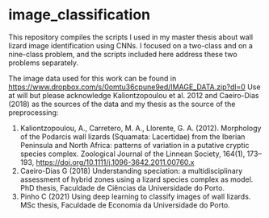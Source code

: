 # image_classification
This repository compiles the scripts I used in my master thesis about wall lizard image identification using CNNs.
I focused on a two-class and on a nine-class problem, and the scripts included here address these two problems separately.

The image data used for this work can be found in https://www.dropbox.com/s/0omtu36cpune9ed/IMAGE_DATA.zip?dl=0
Use at will but please acknowledge Kaliontzopoulou et al. 2012 and Caeiro-Dias (2018) as the sources of the data and my thesis as the source of the preprocessing:

1. Kaliontzopoulou, A., Carretero, M. A., Llorente, G. A. (2012). Morphology of the Podarcis wall lizards (Squamata: Lacertidae) from the Iberian Peninsula and North Africa: patterns of variation in a putative cryptic species complex. Zoological Journal of the Linnean Society, 164(1), 173–193, https://doi.org/10.1111/j.1096-3642.2011.00760.x
2. Caeiro-Dias G (2018) Understanding speciation: a multidisciplinary assessment of hybrid zones using a lizard species complex as model. PhD thesis, Faculdade de Ciências da Universidade do Porto.
3. Pinho C (2021) Using deep learning to classify images of wall lizards. MSc thesis, Faculdade de Economia da Universidade do Porto.

